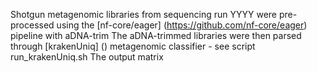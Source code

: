 Shotgun metagenomic libraries from sequencing run YYYY were pre-processed using the [nf-core/eager] (https://github.com/nf-core/eager) pipeline with aDNA-trim
The aDNA-trimmed libraries were then parsed through [krakenUniq] () metagenomic classifier - see script run_krakenUniq.sh
The output matrix
